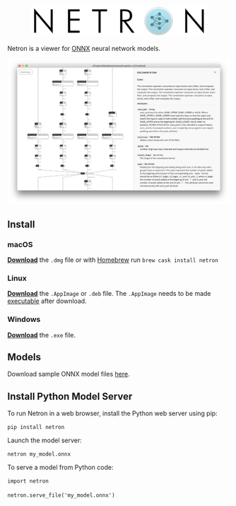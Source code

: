 
<p align='center'><img width='400' src='media/logo.png'/></p>

Netron is a viewer for [ONNX](http://onnx.ai) neural network models.

<p align='center'><a href='https://www.lutzroeder.com/ai'><img src='media/screenshot.png' width='800'></a></p>

## Install

### macOS

[**Download**](https://github.com/lutzroeder/Netron/releases/latest) the `.dmg` file or with [Homebrew](https://caskroom.github.io) run `brew cask install netron`

### Linux

[**Download**](https://github.com/lutzroeder/Netron/releases/latest) the `.AppImage` or `.deb` file. The `.AppImage` needs to be made [executable](http://discourse.appimage.org/t/how-to-make-an-appimage-executable/80) after download.

### Windows

[**Download**](https://github.com/lutzroeder/Netron/releases/latest) the `.exe` file.

## Models

Download sample ONNX model files [here](https://github.com/onnx/models).

## Install Python Model Server 

To run Netron in a web browser, install the Python web server using pip: 
```
pip install netron
```

Launch the model server:

```
netron my_model.onnx
```

To serve a model from Python code:
```
import netron

netron.serve_file('my_model.onnx')
```
